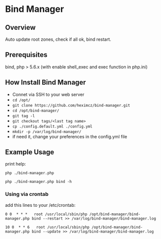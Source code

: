 # Bind Manager


## Overview

Auto update root zones, check if all ok, bind restart.

## Prerequisites

bind, php > 5.6.x (with enable shell_exec and exec function in php.ini)

## How Install Bind Manager

 - Connet via SSH to your web server
 - ```cd /opt/```
 - ```git clone https://github.com/heximcz/bind-manager.git```
 - ```cd /opt/bind-manager/```
 - ```git tag -l```
 - ```git checkout tags/<last tag name>```
 - ```cp ./config.default.yml ./config.yml```
 - ```mkdir -p /var/log/bind-manager/```
 -  if need it, change your preferences in the config.yml file

## Example Usage

print help:

```php ./bind-manager.php```

```php ./bind-manager.php bind -h```

### Using via crontab

add this lines to your /etc/crontab:

```0 0  * * *   root /usr/local/sbin/php /opt/bind-manager/bind-manager.php bind --restart >> /var/log/bind-manager/bind-manager.log```

```10 0  * * 6   root /usr/local/sbin/php /opt/bind-manager/bind-manager.php bind --update >> /var/log/bind-manager/bind-manager.log```
